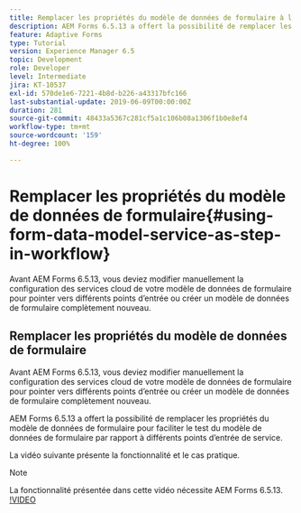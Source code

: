 ```yaml
---
title: Remplacer les propriétés du modèle de données de formulaire à l’aide de la configuration OSGi
description: AEM Forms 6.5.13 a offert la possibilité de remplacer les propriétés du modèle de données de formulaire pour faciliter le test d’un modèle de données de formulaire par rapport à différents points d’entrée.
feature: Adaptive Forms
type: Tutorial
version: Experience Manager 6.5
topic: Development
role: Developer
level: Intermediate
jira: KT-10537
exl-id: 570de1e6-7221-4b8d-b226-a43317bfc166
last-substantial-update: 2019-06-09T00:00:00Z
duration: 281
source-git-commit: 48433a5367c281cf5a1c106b08a1306f1b0e8ef4
workflow-type: tm+mt
source-wordcount: '159'
ht-degree: 100%

---
```


# Remplacer les propriétés du modèle de données de formulaire{#using-form-data-model-service-as-step-in-workflow}

Avant AEM Forms 6.5.13, vous deviez modifier manuellement la configuration des services cloud de votre modèle de données de formulaire pour pointer vers différents points d’entrée ou créer un modèle de données de formulaire complètement nouveau.

## Remplacer les propriétés du modèle de données de formulaire

Avant AEM Forms 6.5.13, vous deviez modifier manuellement la configuration des services cloud de votre modèle de données de formulaire pour pointer vers différents points d’entrée ou créer un modèle de données de formulaire complètement nouveau.

AEM Forms 6.5.13 a offert la possibilité de remplacer les propriétés du modèle de données de formulaire pour faciliter le test du modèle de données de formulaire par rapport à différents points d’entrée de service.

La vidéo suivante présente la fonctionnalité et le cas pratique.

>[!NOTE]
>La fonctionnalité présentée dans cette vidéo nécessite AEM Forms 6.5.13.
>[!VIDEO](https://video.tv.adobe.com/v/343762?quality=12&learn=on)
